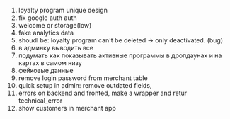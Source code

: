 1. loyalty program unique design
2. fix google auth auth
3. welcome qr storage(low)
4. fake analytics data
5. shoudl be: loyalty program can't be deleted -> only deactivated. (bug)
6. в админку выводить все
7. подумать как показывать активные программы в дропдаунах и на картах в самом низу
8. фейковые данные
9. remove login password from merchant table
10. quick setup in admin:
remove outdated fields, 
11. errors on backend and fronted, make a wrapper and retur technical_error
12. show customers in merchant app 